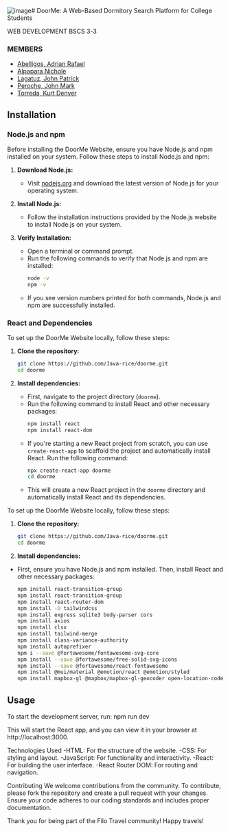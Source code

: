 ![image](https://github.com/user-attachments/assets/adc94c88-f9c7-4f3d-8948-f8b918f89a50)# DoorMe: A Web-Based Dormitory Search Platform for College Students

WEB DEVELOPMENT
BSCS 3-3

### MEMBERS
- [Abelligos, Adrian Rafael](https://github.com/STEREO-bit)
- [Alpapara Nichole](https://github.com/k1miko)
- [Lagatuz, John Patrick](https://github.com/jaypeepeep)
- [Peroche, John Mark](https://github.com/Java-rice)
- [Torreda, Kurt Denver](https://github.com/kurtdenvertorreda)

## Installation

### Node.js and npm

Before installing the DoorMe Website, ensure you have Node.js and npm installed on your system. Follow these steps to install Node.js and npm:

1. **Download Node.js:**
   - Visit [nodejs.org](https://nodejs.org/) and download the latest version of Node.js for your operating system.

2. **Install Node.js:**
   - Follow the installation instructions provided by the Node.js website to install Node.js on your system.

3. **Verify Installation:**
   - Open a terminal or command prompt.
   - Run the following commands to verify that Node.js and npm are installed:
     ```sh
     node -v
     npm -v
     ```
   - If you see version numbers printed for both commands, Node.js and npm are successfully installed.

### React and Dependencies

To set up the DoorMe Website locally, follow these steps:

1. **Clone the repository:**
    ```sh
    git clone https://github.com/Java-rice/doorme.git
    cd doorme
    ```

2. **Install dependencies:**
   - First, navigate to the project directory (`doorme`).
   - Run the following command to install React and other necessary packages:
     ```sh
     npm install react
     npm install react-dom
     ```
   - If you're starting a new React project from scratch, you can use `create-react-app` to scaffold the project and automatically install React. Run the following command:
     ```sh
     npx create-react-app doorme
     cd doorme
     ```
   - This will create a new React project in the `doorme` directory and automatically install React and its dependencies.

To set up the DoorMe Website locally, follow these steps:

1. **Clone the repository:**
    ```sh
    git clone https://github.com/Java-rice/doorme.git
    cd doorme
    ```
2. **Install dependencies:**
- First, ensure you have Node.js and npm installed. Then, install React and other necessary packages:
    ```sh
   npm install react-transition-group
   npm install react-transition-group
   npm install react-router-dom
   npm install -D tailwindcss
   npm install express sqlite3 body-parser cors
   npm install axios
   npm install clsx
   npm install tailwind-merge
   npm install class-variance-authority
   npm install autoprefixer
   npm i --save @fortawesome/fontawesome-svg-core
   npm install --save @fortawesome/free-solid-svg-icons
   npm install --save @fortawesome/react-fontawesome
   npm install @mui/material @emotion/react @emotion/styled
   npm install mapbox-gl @mapbox/mapbox-gl-geocoder open-location-code
    
## Usage

To start the development server, run:
npm run dev

This will start the React app, and you can view it in your browser at http://localhost:3000.

Technologies Used
-HTML: For the structure of the website.
-CSS: For styling and layout.
-JavaScript: For functionality and interactivity.
-React: For building the user interface.
-React Router DOM: For routing and navigation.

Contributing
We welcome contributions from the community. To contribute, please fork the repository and create a pull request with your changes. Ensure your code adheres to our coding standards and includes proper documentation.

Thank you for being part of the Filo Travel community! Happy travels!
